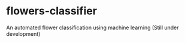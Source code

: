 # flowers-classifier
An automated flower classification using machine learning (Still under development)
